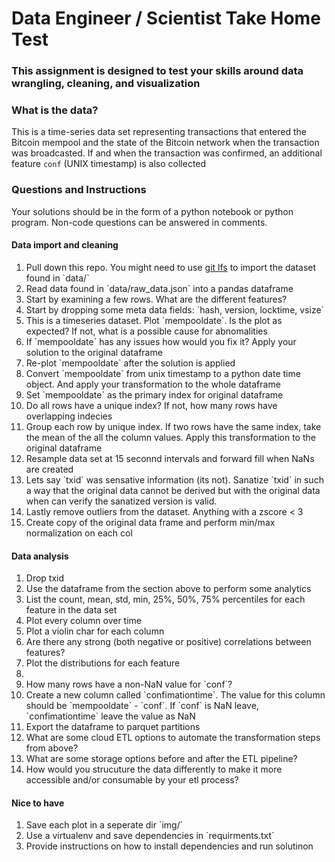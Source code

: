 # Data Engineer / Scientist Take Home Test

### This assignment is designed to test your skills around data wrangling, cleaning, and visualization

### What is the data?

This is a time-series data set representing transactions that entered the Bitcoin mempool and the state of the Bitcoin network when the transaction was broadcasted. If and when the transaction was confirmed, an additional feature `conf` (UNIX timestamp) is also collected

### Questions and Instructions

Your solutions should be in the form of a python notebook or python program. Non-code questions can be answered in comments.

#### Data import and cleaning

<ol>
    <li>Pull down this repo. You might need to use <a href="https://git-lfs.github.com/">git lfs</a> to import the dataset found in `data/`</li>
    <li>Read data found in `data/raw_data.json` into a pandas dataframe</li>
    <li>Start by examining a few rows. What are the different features? </li>
    <li>Start by dropping some meta data fields: `hash, version, locktime, vsize`</li>
    <li>This is a timeseries dataset. Plot `mempooldate`. Is the plot as expected? If not, what is a possible cause for abnomalities</li>
    <li>If `mempooldate` has any issues how would you fix it? Apply your solution to the original dataframe </li>
    <li>Re-plot `mempooldate` after the solution is applied </li>
    <li>Convert `mempooldate` from unix timestamp to a python date time object. And apply your transformation to the whole dataframe </li>
    <li>Set `mempooldate` as the primary index for original dataframe </li>
    <li>Do all rows have a unique index? If not, how many rows have overlapping indecies </li>
    <li>Group each row by unique index. If two rows have the same index, take the mean of the all the column values. Apply this transformation to the original dataframe</li>
    <li>Resample data set at 15 seconnd intervals and forward fill when NaNs are created</li>
    <li>Lets say `txid` was sensative information (its not). Sanatize `txid` in such a way that the original data cannot be derived but with the original data when can verify the sanatized version is valid.</li>
    <li>Lastly remove outliers from the dataset. Anything with a zscore < 3</li>
    <li>Create copy of the original data frame and perform min/max normalization on each col</li>
</ol>

#### Data analysis

<ol>
    <li>Drop txid </li>
    <li>Use the dataframe from the section above to perform some analytics </li>
    <li>List the count, mean, std, min, 25%, 50%, 75% percentiles for each feature in the data set</li>
    <li>Plot every column over time</li>
    <li>Plot a violin char for each column</li>
    <li>Are there any strong (both negative or positive) correlations between features?</li>
    <li>Plot the distributions for each feature <li>
    <li>How many rows have a non-NaN value for `conf`?</li>
    <li>Create a new column called `confimationtime`. The value for this column should be `mempooldate` - `conf`. If `conf` is NaN leave, `confimationtime` leave the value as NaN</li>
    <li>Export the dataframe to parquet partitions</li>
    <li>What are some cloud ETL options to automate the transformation steps from above?</li>
    <li>What are some storage options before and after the ETL pipeline?</li>
    <li>How would you strucuture the data differently to make it more accessible and/or consumable by your etl process?</li>
</ol>

#### Nice to have

<ol>
    <li>Save each plot in a seperate dir `img/`</li>
    <li>Use a virtualenv and save dependencies in `requirments.txt`</li>
    <li>Provide instructions on how to install dependencies and run solutinon</li>
    
</ol>
